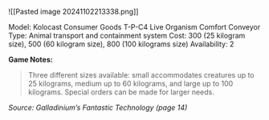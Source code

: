 ![[Pasted image 20241102213338.png]]

Model: Kolocast Consumer Goods T-P-C4 Live Organism
Comfort Conveyor
Type: Animal transport and containment system
Cost: 300 (25 kilogram size), 500 (60 kilogram size), 800
(100 kilograms size)
Availability: 2

**Game Notes:** 
> Three different sizes available: small accommodates creatures up to 25 kilograms, medium up to 60 kilograms, and large up to 100 kilograms. Special orders can be made for larger needs.

*Source: Galladinium’s Fantastic Technology (page 14)*